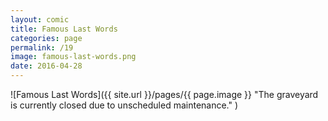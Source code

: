 ```yaml
---
layout: comic
title: Famous Last Words
categories: page
permalink: /19
image: famous-last-words.png
date: 2016-04-28
---
```


![Famous Last Words]({{ site.url }}/pages/{{ page.image }} "The graveyard is currently closed due to unscheduled maintenance." )